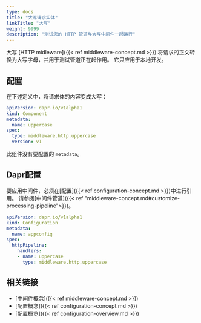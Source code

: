```yaml
---
type: docs
title: "大写请求实体"
linkTitle: "大写"
weight: 9999
description: "测试您的 HTTP 管道与大写中间件一起运行"
---
```


大写 [HTTP midleware]({{< ref middleware-concept.md >}}) 将请求的正文转换为大写字母，并用于测试管道正在起作用。 它只应用于本地开发。

## 配置

在下述定义中，将请求体的内容变成大写：

```yaml
apiVersion: dapr.io/v1alpha1
kind: Component
metadata:
  name: uppercase
spec:
  type: middleware.http.uppercase
  version: v1
```

此组件没有要配置的 `metadata`。

## Dapr配置

要应用中间件，必须在[配置]({{< ref configuration-concept.md >}})中进行引用。 请参阅[中间件管道]({{< ref "middleware-concept.md#customize-processing-pipeline">}})。

```yaml
apiVersion: dapr.io/v1alpha1
kind: Configuration
metadata:
  name: appconfig
spec:
  httpPipeline:
    handlers:
    - name: uppercase
      type: middleware.http.uppercase
```

## 相关链接

- [中间件概念]({{< ref middleware-concept.md >}})
- [配置概念]({{< ref configuration-concept.md >}})
- [配置概览]({{< ref configuration-overview.md >}})
